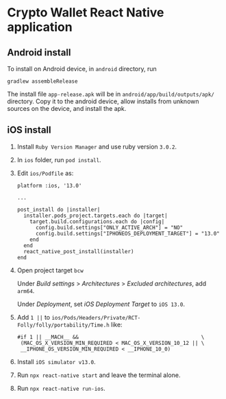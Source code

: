 # Crypto Wallet React Native application

## Android install

To install on Android device, in `android` directory, run
```
gradlew assembleRelease
```

The install file `app-release.apk` will be in `android/app/build/outputs/apk/` directory. Copy it to the android device, allow installs from unknown sources on the device, and install the apk.

## iOS install

1. Install `Ruby Version Manager` and use ruby version `3.0.2`.

1. In `ios` folder, run `pod install`.

1. Edit `ios/Podfile` as:

   ```
   platform :ios, '13.0'

   ...

   post_install do |installer|
     installer.pods_project.targets.each do |target|
       target.build.configurations.each do |config|
         config.build.settings["ONLY_ACTIVE_ARCH"] = "NO"
         config.build.settings["IPHONEOS_DEPLOYMENT_TARGET"] = "13.0"
       end
     end
     react_native_post_install(installer)
   end
   ```

1. Open project target `bcw`

   Under _Build settings_ > _Architectures_ > _Excluded architectures_, add `arm64`.

   Under _Deployment_, set _iOS Deployment Target_ to `iOS 13.0`.

1. Add `1 ||` to `ios/Pods/Headers/Private/RCT-Folly/folly/portability/Time.h` like:
   ```
   #if 1 || __MACH__ &&                                        \
    (MAC_OS_X_VERSION_MIN_REQUIRED < MAC_OS_X_VERSION_10_12 || \
	__IPHONE_OS_VERSION_MIN_REQUIRED < __IPHONE_10_0)
   ```

1. Install `iOS simulator v13.0`.

1. Run `npx react-native start` and leave the terminal alone.

1. Run `npx react-native run-ios`.
